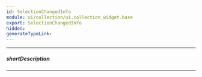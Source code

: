 ```yaml
---
id: SelectionChangedInfo
module: ui/collection/ui.collection_widget.base
export: SelectionChangedInfo
hidden: 
generateTypeLink: 
---
```

---
##### shortDescription
<!-- Description goes here -->

---
<!-- Description goes here -->